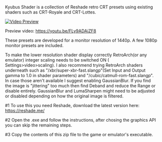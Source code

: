 Kyubus Shader is a collection of Reshade retro CRT presets using existing shaders such as CRT-Royale and CRT-Lottes.

[![Video Preview](https://i.postimg.cc/G2w4sJQW/Screenshot-555.jpg)](https://youtu.be/FLy9ADAiZF8)

Preview video: https://youtu.be/FLy9ADAiZF8

These presets are developed for a monitor resolution of 1440p. A few 1080p monitor presets are included.

To make the lower resolution shader display correctly RetroArch(or any emulator) integer scaling needs to be switched ON ( Settings>video>scaling). I also recommend trying RetroArch shaders underneath such as "/xbr/super-xbr-fast.slangp"(Set Input and Output gamma to 1.0 in shader parameters) and "/cubic/catmull-rom-fast.slangp". In case those aren't available I suggest enabling GaussianBlur. If you find the image is "jittering" too much then find Deband and reduce the Range or disable entirely. GaussianBlur and LumaSharpen might need to be adjusted or disabled depending on how the original image is filtered.

#1 To use this you need Reshade, download the latest version here: https://reshade.me/

#2 Open the .exe and follow the instructions, after chosing the graphics API you can skip the remaining steps.

#3 Copy the contents of this zip file to the game or emulator's executable.
